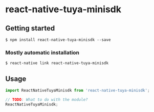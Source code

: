 # react-native-tuya-minisdk

## Getting started

`$ npm install react-native-tuya-minisdk --save`

### Mostly automatic installation

`$ react-native link react-native-tuya-minisdk`

## Usage
```javascript
import ReactNativeTuyaMinisdk from 'react-native-tuya-minisdk';

// TODO: What to do with the module?
ReactNativeTuyaMinisdk;
```
